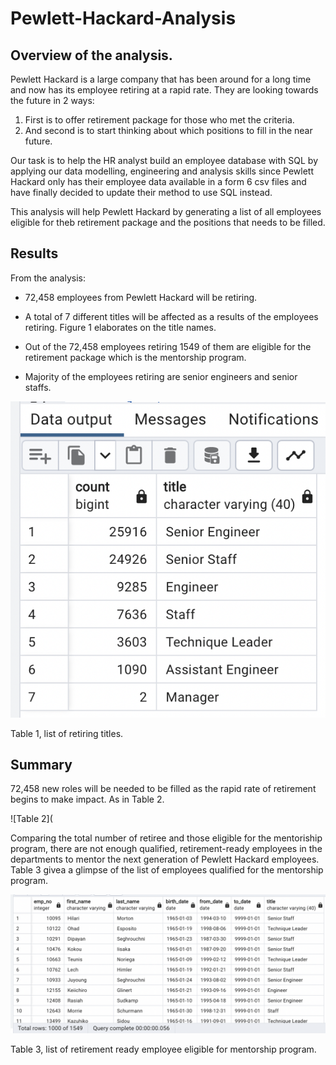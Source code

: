 # Pewlett-Hackard-Analysis

## Overview of the analysis.
Pewlett Hackard is a large company that has been around for a long time and now has its employee retiring at a rapid rate. They are looking towards the future in 2 ways:
1. First is to offer retirement package for those who met the criteria. 
2. And second is to start thinking about which positions to fill in the near future. 

Our task is to help the HR analyst build an employee database with SQL by applying our data modelling, engineering and analysis skills since Pewlett Hackard only has their employee data available in a form 6 csv files and have finally decided to update their method to use SQL instead.

This analysis will help Pewlett Hackard by generating a list of all employees eligible for theb retirement package and the positions that needs to be filled.


## Results

From the analysis: 
* 72,458 employees from Pewlett Hackard will be retiring.

* A total of 7 different titles will be affected as a results of the employees retiring. Figure 1 elaborates on the title names.
 
* Out of the 72,458 employees retiring 1549 of them are eligible for the retirement package which is the mentorship program.

* Majority of the employees retiring are senior engineers and senior staffs.

![Figure 1](https://github.com/Elfreda2019/Pewlett-Hackard-Analysis/blob/main/retiring_titles.png)

Table 1, list of retiring titles.


## Summary

72,458 new roles will be needed to be filled as the rapid rate of retirement begins to make impact. As in Table 2.

![Table 2](

Comparing the total number of retiree and those eligible for the mentoriship program, there are not enough qualified, retirement-ready employees in the departments to mentor the next generation of Pewlett Hackard employees. Table 3 givea a glimpse of the list of employees qualified for the mentorship program.

![Table 3](https://github.com/Elfreda2019/Pewlett-Hackard-Analysis/blob/main/mentorship.png)

Table 3, list of retirement ready employee eligible for mentorship program.
